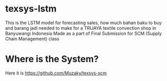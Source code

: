 # texsys-lstm
This is the LSTM model for forecasting sales, how much bahan baku to buy and barang jadi needed to make for a TRIJAYA textile convection shop in Banyuwangi Indonesia
Made as a part of Final Submission for SCM (Supply Chain Management) class

# Where is the System?
Here it is 
https://github.com/Muzaky/texsys-scm 
